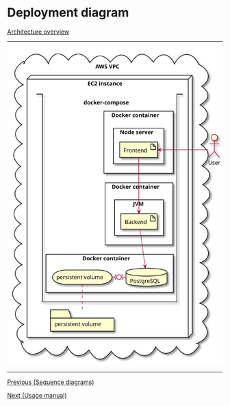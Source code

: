 # Deployment diagram

[Architecture overview](index.html)

---

![](images/deployment.svg)

---

[Previous (Sequence diagrams)](sequence.html)

[Next (Usage manual)](../usage)
